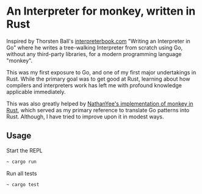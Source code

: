 # An Interpreter for monkey, written in Rust
Inspired by Thorsten Ball's [interpreterbook.com](https://interpreterbook.com) "Writing an Interpreter in Go" where he writes a tree-walking Interpreter from scratch using Go, without any third-party libraries, for a modern programming language "monkey".

This was my first exposure to Go, and one of my first major undertakings in Rust. While the primary goal was to get good at Rust, learning about how compilers and interpreters work has left me with profound knowledge applicable immediately. 

This was also greatly helped by [NathanYee's implementation of monkey in Rust](https://github.com/NathanYee/monkey-rs/tree/master), which served as my primary reference to translate Go patterns into Rust. Although, I have tried to improve upon it in modest ways.

## Usage
Start the REPL
```bash
~ cargo run
```

Run all tests
```bash
~ cargo test
```
